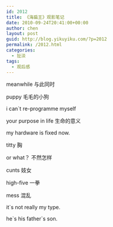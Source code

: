 ```yaml
---
id: 2012
title: 《海扁王》观影笔记
date: 2010-09-24T20:41:00+00:00
author: chen
layout: post
guid: http://blog.yikuyiku.com/?p=2012
permalink: /2012.html
categories:
  - 扯淡
tags:
  - 观后感
---
```

meanwhile 与此同时
  
puppy 毛毛的小狗
  
i can\`t re-programme myself
  
your purpose in life 生命的意义
  
my hardware is fixed now.

titty 胸

or what？ 不然怎样
  
cunts 妓女
  
high-five 一拳
  
mess 混乱
  
it\`s not really my type.
  
he\`s his father\`s son.